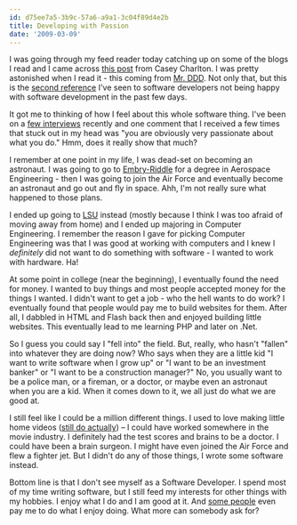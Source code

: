 ```yaml
---
id: d75ee7a5-3b9c-57a6-a9a1-3c04f89d4e2b
title: Developing with Passion
date: '2009-03-09'
---
```


I was going through my feed reader today catching up on some of the blogs I read and I came across [this post](http://devlicio.us/blogs/casey/archive/2009/03/29/job-satisfaction-and-making-the-world-a-better-place.aspx) from Casey Charlton. I was pretty astonished when I read it - this coming from [Mr. DDD](http://dddstepbystep.com/). Not only that, but this is the [second reference](http://twitter.com/jeremydmiller/status/1389628577) I've seen to software developers not being happy with software development in the past few days.

It got me to thinking of how I feel about this whole software thing. I've been on a [few interviews](/its-tough-times-out-there) recently and one comment that I received a few times that stuck out in my head was "you are obviously very passionate about what you do." Hmm, does it really show that much? <i class="fa fa-smile-o"></i>

I remember at one point in my life, I was dead-set on becoming an astronaut. I was going to go to [Embry-Riddle](http://www.erau.edu/) for a degree in Aerospace Engineering - then I was going to join the Air Force and eventually become an astronaut and go out and fly in space. Ahh, I'm not really sure what happened to those plans.

I ended up going to [LSU](http://www.lsu.edu/) instead (mostly because I think I was too afraid of moving away from home) and I ended up majoring in Computer Engineering. I remember the reason I gave for picking Computer Engineering was that I was good at working with computers and I knew I _definitely_ did not want to do something with software - I wanted to work with hardware. Ha!

At some point in college (near the beginning), I eventually found the need for money. I wanted to buy things and most people accepted money for the things I wanted. I didn't want to get a job - who the hell wants to do work? I eventually found that people would pay me to build websites for them. After all, I dabbled in HTML and Flash back then and enjoyed building little websites. This eventually lead to me learning PHP and later on .Net.

So I guess you could say I "fell into" the field. But, really, who hasn't "fallen" into whatever they are doing now? Who says when they are a little kid "I want to write software when I grow up" or "I want to be an investment banker" or "I want to be a construction manager?" No, you usually want to be a police man, or a fireman, or a doctor, or maybe even an astronaut when you are a kid. When it comes down to it, we all just do what we are good at.

I still feel like I could be a million different things. I used to love making little home videos ([still do actually](http://vimeo.com/user675031)) &ndash; I could have worked somewhere in the movie industry. I definitely had the test scores and brains to be a doctor. I could have been a brain surgeon. I might have even joined the Air Force and flew a fighter jet. But I didn't do any of those things, I wrote some software instead.

Bottom line is that I don't see myself as a Software Developer. I spend most of my time writing software, but I still feed my interests for other things with my hobbies. I enjoy what I do and I am good at it. And [some people](http://www.archoninfosys.com/) even pay me to do what I enjoy doing. What more can somebody ask for?